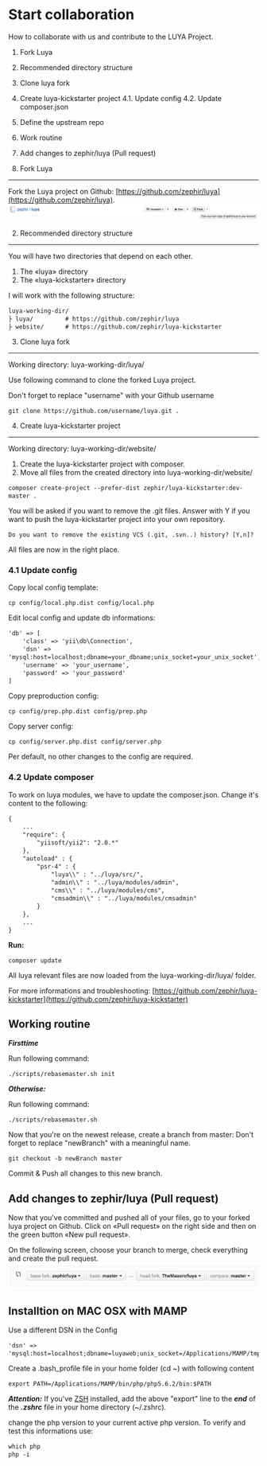 Start collaboration
===================

How to collaborate with us and contribute to the LUYA Project.

1. Fork Luya
2. Recommended directory structure
3. Clone luya fork
4. Create luya-kickstarter project
4.1. Update config
4.2. Update composer.json
5. Define the upstream repo
6. Work routine 
7. Add changes to zephir/luya (Pull request)

1. Fork Luya
-------------
Fork the Luya project on Github: [https://github.com/zephir/luya](https://github.com/zephir/luya).
![fork-luya](img/start-collaboration-fork.jpg "Fork Luya")

2. Recommended directory structure
------------------------------------
You will have two directories that depend on each other.

1. The «luya» directory
2. The «luya-kickstarter» directory

I will work with the following structure:
```
luya-working-dir/
├ luya/     	# https://github.com/zephir/luya
├ website/  	# https://github.com/zephir/luya-kickstarter
```

3. Clone luya fork
-------------------
Working directory: luya-working-dir/luya/

Use following command to clone the forked Luya project.

Don't forget to replace "username" with your Github username
```
git clone https://github.com/username/luya.git .
```

4. Create luya-kickstarter project
------------------------------------
Working directory: luya-working-dir/website/

1. Create the luya-kickstarter project with composer.
2. Move all files from the created directory into luya-working-dir/website/
```
composer create-project --prefer-dist zephir/luya-kickstarter:dev-master .
```
You will be asked if you want to remove the .git files. Answer with Y if you want to push the luya-kickstarter project into your own repository.
```
Do you want to remove the existing VCS (.git, .svn..) history? [Y,n]? 
```

All files are now in the right place.

### 4.1 Update config
Copy local config template:
```
cp config/local.php.dist config/local.php
```
Edit local config and update db informations:
```
'db' => [
	'class' => 'yii\db\Connection',
    'dsn' => 'mysql:host=localhost;dbname=your_dbname;unix_socket=your_unix_socket',
    'username' => 'your_username',
    'password' => 'your_password'
]
```

Copy preproduction config:
```
cp config/prep.php.dist config/prep.php
```

Copy server config:
```
cp config/server.php.dist config/server.php
```

Per default, no other changes to the config are required.

### 4.2 Update composer
To work on luya modules, we have to update the composer.json.
Change it's content to the following:
```
{
    ...
    "require": {
        "yiisoft/yii2": "2.0.*"
    },
    "autoload" : {
        "psr-4" : {
            "luya\\" : "../luya/src/",
            "admin\\" : "../luya/modules/admin",
            "cms\\" : "../luya/modules/cms",
            "cmsadmin\\" : "../luya/modules/cmsadmin"
        }
    },
    ...
}
```
**Run:**
```
composer update
```

All luya relevant files are now loaded from the luya-working-dir/luya/ folder.

For more informations and troubleshooting: [https://github.com/zephir/luya-kickstarter](https://github.com/zephir/luya-kickstarter)

Working routine
----------------

***Firsttime***

Run following command:
```
./scripts/rebasemaster.sh init
```

***Otherwise:***

Run following command:
```
./scripts/rebasemaster.sh
```

Now that you're on the newest release, create a branch from master:
Don't forget to replace "newBranch" with a meaningful name.
```
git checkout -b newBranch master
```

Commit & Push all changes to this new branch.

Add changes to zephir/luya (Pull request)
-----------------------------------------
Now that you've committed and pushed all of your files, go to your forked luya project on Github.
Click on «Pull request» on the right side and then on the green button «New pull request».

On the following screen, choose your branch to merge, check everything and create the pull request.
![pull-request](img/start-collaboration-pull-request.jpg "Pull request")


Installtion on MAC OSX with MAMP
---
Use a different DSN in the Config
```
'dsn' => 'mysql:host=localhost;dbname=luyaweb;unix_socket=/Applications/MAMP/tmp/mysql/mysql.sock',
```

Create a .bash_profile file in your home folder (cd ~) with following content
```
export PATH=/Applications/MAMP/bin/php/php5.6.2/bin:$PATH
```
***Attention:*** If you've [ZSH](https://github.com/robbyrussell/oh-my-zsh) installed, add the above "export" line to the ***end*** of the ***.zshrc*** file in your home directory (~/.zshrc).

change the php version to your current active php version. To verify and test this informations use:
```
which php
php -i
```
